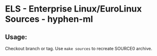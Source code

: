 # ELS - Enterprise Linux/EuroLinux Sources - hyphen-ml
 
## Usage:
  Checkout branch or tag. Use `make sources` to recreate  SOURCE0 archive.
